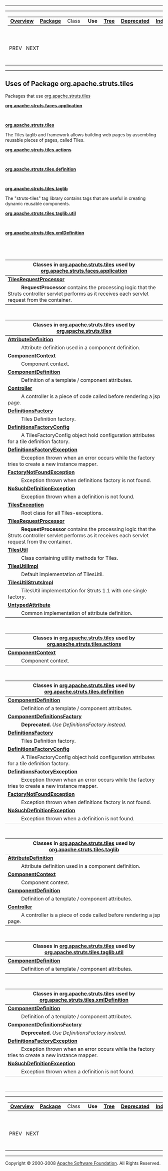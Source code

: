 ------------------------------------------------------------------------

<span id="navbar_top"></span> [](#skip-navbar_top "Skip navigation links")

<table>
<colgroup>
<col width="50%" />
<col width="50%" />
</colgroup>
<tbody>
<tr class="odd">
<td align="left"><span id="navbar_top_firstrow"></span>
<table>
<tbody>
<tr class="odd">
<td align="left"><a href="../../../../overview-summary.html.md"><strong>Overview</strong></a> </td>
<td align="left"><a href="package-summary.html.md"><strong>Package</strong></a> </td>
<td align="left">Class </td>
<td align="left"> <strong>Use</strong> </td>
<td align="left"><a href="package-tree.html.md"><strong>Tree</strong></a> </td>
<td align="left"><a href="../../../../deprecated-list.html.md"><strong>Deprecated</strong></a> </td>
<td align="left"><a href="../../../../index-all.html.md"><strong>Index</strong></a> </td>
<td align="left"><a href="../../../../help-doc.html.md"><strong>Help</strong></a> </td>
</tr>
</tbody>
</table></td>
<td align="left"></td>
</tr>
<tr class="even">
<td align="left"> PREV   NEXT</td>
<td align="left"><a href="../../../../index.html.md?org/apache/struts/tiles/package-use.html"><strong>FRAMES</strong></a>    <a href="package-use.html"><strong>NO FRAMES</strong></a>    
<a href="../../../../allclasses-noframe.html.md"><strong>All Classes</strong></a></td>
</tr>
</tbody>
</table>

<span id="skip-navbar_top"></span>

------------------------------------------------------------------------

**Uses of Package
 org.apache.struts.tiles**
--------------------------

Packages that use [org.apache.struts.tiles](../../../../org/apache/struts/tiles/package-summary.html.md)

[**org.apache.struts.faces.application**](#org.apache.struts.faces.application)

  

[**org.apache.struts.tiles**](#org.apache.struts.tiles)

The Tiles taglib and framework allows building web pages by assembling reusable pieces of pages, called Tiles. 

[**org.apache.struts.tiles.actions**](#org.apache.struts.tiles.actions)

  

[**org.apache.struts.tiles.definition**](#org.apache.struts.tiles.definition)

  

[**org.apache.struts.tiles.taglib**](#org.apache.struts.tiles.taglib)

The "struts-tiles" tag library contains tags that are useful in creating dynamic reusable components. 

[**org.apache.struts.tiles.taglib.util**](#org.apache.struts.tiles.taglib.util)

  

[**org.apache.struts.tiles.xmlDefinition**](#org.apache.struts.tiles.xmlDefinition)

  

 

<span id="org.apache.struts.faces.application"></span>

| Classes in [org.apache.struts.tiles](../../../../org/apache/struts/tiles/package-summary.html.md) used by [org.apache.struts.faces.application](../../../../org/apache/struts/faces/application/package-summary.html) |
|--------------------------------------------------------------------------------------------------------------------------------------------------------------------------------------------------------------------|
| **[**TilesRequestProcessor**](../../../../org/apache/struts/tiles/class-use/TilesRequestProcessor.html.md#org.apache.struts.faces.application)**                                                                      
            **RequestProcessor** contains the processing logic that the Struts controller servlet performs as it receives each servlet request from the container.                                                   |

 

<span id="org.apache.struts.tiles"></span>

| Classes in [org.apache.struts.tiles](../../../../org/apache/struts/tiles/package-summary.html.md) used by [org.apache.struts.tiles](../../../../org/apache/struts/tiles/package-summary.html) |
|--------------------------------------------------------------------------------------------------------------------------------------------------------------------------------------------|
| **[**AttributeDefinition**](../../../../org/apache/struts/tiles/class-use/AttributeDefinition.html.md#org.apache.struts.tiles)**                                                              
            Attribute definition used in a component definition.                                                                                                                             |
| **[**ComponentContext**](../../../../org/apache/struts/tiles/class-use/ComponentContext.html.md#org.apache.struts.tiles)**                                                                    
            Component context.                                                                                                                                                               |
| **[**ComponentDefinition**](../../../../org/apache/struts/tiles/class-use/ComponentDefinition.html.md#org.apache.struts.tiles)**                                                              
            Definition of a template / component attributes.                                                                                                                                 |
| **[**Controller**](../../../../org/apache/struts/tiles/class-use/Controller.html.md#org.apache.struts.tiles)**                                                                                
            A controller is a piece of code called before rendering a jsp page.                                                                                                              |
| **[**DefinitionsFactory**](../../../../org/apache/struts/tiles/class-use/DefinitionsFactory.html.md#org.apache.struts.tiles)**                                                                
            Tiles Definition factory.                                                                                                                                                        |
| **[**DefinitionsFactoryConfig**](../../../../org/apache/struts/tiles/class-use/DefinitionsFactoryConfig.html.md#org.apache.struts.tiles)**                                                    
            A TilesFactoryConfig object hold configuration attributes for a tile definition factory.                                                                                         |
| **[**DefinitionsFactoryException**](../../../../org/apache/struts/tiles/class-use/DefinitionsFactoryException.html.md#org.apache.struts.tiles)**                                              
            Exception thrown when an error occurs while the factory tries to create a new instance mapper.                                                                                   |
| **[**FactoryNotFoundException**](../../../../org/apache/struts/tiles/class-use/FactoryNotFoundException.html.md#org.apache.struts.tiles)**                                                    
            Exception thrown when definitions factory is not found.                                                                                                                          |
| **[**NoSuchDefinitionException**](../../../../org/apache/struts/tiles/class-use/NoSuchDefinitionException.html.md#org.apache.struts.tiles)**                                                  
            Exception thrown when a definition is not found.                                                                                                                                 |
| **[**TilesException**](../../../../org/apache/struts/tiles/class-use/TilesException.html.md#org.apache.struts.tiles)**                                                                        
            Root class for all Tiles-exceptions.                                                                                                                                             |
| **[**TilesRequestProcessor**](../../../../org/apache/struts/tiles/class-use/TilesRequestProcessor.html.md#org.apache.struts.tiles)**                                                          
            **RequestProcessor** contains the processing logic that the Struts controller servlet performs as it receives each servlet request from the container.                           |
| **[**TilesUtil**](../../../../org/apache/struts/tiles/class-use/TilesUtil.html.md#org.apache.struts.tiles)**                                                                                  
            Class containing utility methods for Tiles.                                                                                                                                      |
| **[**TilesUtilImpl**](../../../../org/apache/struts/tiles/class-use/TilesUtilImpl.html.md#org.apache.struts.tiles)**                                                                          
            Default implementation of TilesUtil.                                                                                                                                             |
| **[**TilesUtilStrutsImpl**](../../../../org/apache/struts/tiles/class-use/TilesUtilStrutsImpl.html.md#org.apache.struts.tiles)**                                                              
            TilesUtil implementation for Struts 1.1 with one single factory.                                                                                                                 |
| **[**UntypedAttribute**](../../../../org/apache/struts/tiles/class-use/UntypedAttribute.html.md#org.apache.struts.tiles)**                                                                    
            Common implementation of attribute definition.                                                                                                                                   |

 

<span id="org.apache.struts.tiles.actions"></span>

| Classes in [org.apache.struts.tiles](../../../../org/apache/struts/tiles/package-summary.html.md) used by [org.apache.struts.tiles.actions](../../../../org/apache/struts/tiles/actions/package-summary.html) |
|------------------------------------------------------------------------------------------------------------------------------------------------------------------------------------------------------------|
| **[**ComponentContext**](../../../../org/apache/struts/tiles/class-use/ComponentContext.html.md#org.apache.struts.tiles.actions)**                                                                            
            Component context.                                                                                                                                                                               |

 

<span id="org.apache.struts.tiles.definition"></span>

| Classes in [org.apache.struts.tiles](../../../../org/apache/struts/tiles/package-summary.html.md) used by [org.apache.struts.tiles.definition](../../../../org/apache/struts/tiles/definition/package-summary.html) |
|------------------------------------------------------------------------------------------------------------------------------------------------------------------------------------------------------------------|
| **[**ComponentDefinition**](../../../../org/apache/struts/tiles/class-use/ComponentDefinition.html.md#org.apache.struts.tiles.definition)**                                                                         
            Definition of a template / component attributes.                                                                                                                                                       |
| **[**ComponentDefinitionsFactory**](../../../../org/apache/struts/tiles/class-use/ComponentDefinitionsFactory.html.md#org.apache.struts.tiles.definition)**                                                         
            **Deprecated.** *Use DefinitionsFactory instead.*                                                                                                                                                      |
| **[**DefinitionsFactory**](../../../../org/apache/struts/tiles/class-use/DefinitionsFactory.html.md#org.apache.struts.tiles.definition)**                                                                           
            Tiles Definition factory.                                                                                                                                                                              |
| **[**DefinitionsFactoryConfig**](../../../../org/apache/struts/tiles/class-use/DefinitionsFactoryConfig.html.md#org.apache.struts.tiles.definition)**                                                               
            A TilesFactoryConfig object hold configuration attributes for a tile definition factory.                                                                                                               |
| **[**DefinitionsFactoryException**](../../../../org/apache/struts/tiles/class-use/DefinitionsFactoryException.html.md#org.apache.struts.tiles.definition)**                                                         
            Exception thrown when an error occurs while the factory tries to create a new instance mapper.                                                                                                         |
| **[**FactoryNotFoundException**](../../../../org/apache/struts/tiles/class-use/FactoryNotFoundException.html.md#org.apache.struts.tiles.definition)**                                                               
            Exception thrown when definitions factory is not found.                                                                                                                                                |
| **[**NoSuchDefinitionException**](../../../../org/apache/struts/tiles/class-use/NoSuchDefinitionException.html.md#org.apache.struts.tiles.definition)**                                                             
            Exception thrown when a definition is not found.                                                                                                                                                       |

 

<span id="org.apache.struts.tiles.taglib"></span>

| Classes in [org.apache.struts.tiles](../../../../org/apache/struts/tiles/package-summary.html.md) used by [org.apache.struts.tiles.taglib](../../../../org/apache/struts/tiles/taglib/package-summary.html) |
|----------------------------------------------------------------------------------------------------------------------------------------------------------------------------------------------------------|
| **[**AttributeDefinition**](../../../../org/apache/struts/tiles/class-use/AttributeDefinition.html.md#org.apache.struts.tiles.taglib)**                                                                     
            Attribute definition used in a component definition.                                                                                                                                           |
| **[**ComponentContext**](../../../../org/apache/struts/tiles/class-use/ComponentContext.html.md#org.apache.struts.tiles.taglib)**                                                                           
            Component context.                                                                                                                                                                             |
| **[**ComponentDefinition**](../../../../org/apache/struts/tiles/class-use/ComponentDefinition.html.md#org.apache.struts.tiles.taglib)**                                                                     
            Definition of a template / component attributes.                                                                                                                                               |
| **[**Controller**](../../../../org/apache/struts/tiles/class-use/Controller.html.md#org.apache.struts.tiles.taglib)**                                                                                       
            A controller is a piece of code called before rendering a jsp page.                                                                                                                            |

 

<span id="org.apache.struts.tiles.taglib.util"></span>

| Classes in [org.apache.struts.tiles](../../../../org/apache/struts/tiles/package-summary.html.md) used by [org.apache.struts.tiles.taglib.util](../../../../org/apache/struts/tiles/taglib/util/package-summary.html) |
|--------------------------------------------------------------------------------------------------------------------------------------------------------------------------------------------------------------------|
| **[**ComponentDefinition**](../../../../org/apache/struts/tiles/class-use/ComponentDefinition.html.md#org.apache.struts.tiles.taglib.util)**                                                                          
            Definition of a template / component attributes.                                                                                                                                                         |

 

<span id="org.apache.struts.tiles.xmlDefinition"></span>

| Classes in [org.apache.struts.tiles](../../../../org/apache/struts/tiles/package-summary.html.md) used by [org.apache.struts.tiles.xmlDefinition](../../../../org/apache/struts/tiles/xmlDefinition/package-summary.html) |
|------------------------------------------------------------------------------------------------------------------------------------------------------------------------------------------------------------------------|
| **[**ComponentDefinition**](../../../../org/apache/struts/tiles/class-use/ComponentDefinition.html.md#org.apache.struts.tiles.xmlDefinition)**                                                                            
            Definition of a template / component attributes.                                                                                                                                                             |
| **[**ComponentDefinitionsFactory**](../../../../org/apache/struts/tiles/class-use/ComponentDefinitionsFactory.html.md#org.apache.struts.tiles.xmlDefinition)**                                                            
            **Deprecated.** *Use DefinitionsFactory instead.*                                                                                                                                                            |
| **[**DefinitionsFactoryException**](../../../../org/apache/struts/tiles/class-use/DefinitionsFactoryException.html.md#org.apache.struts.tiles.xmlDefinition)**                                                            
            Exception thrown when an error occurs while the factory tries to create a new instance mapper.                                                                                                               |
| **[**NoSuchDefinitionException**](../../../../org/apache/struts/tiles/class-use/NoSuchDefinitionException.html.md#org.apache.struts.tiles.xmlDefinition)**                                                                
            Exception thrown when a definition is not found.                                                                                                                                                             |

 

------------------------------------------------------------------------

<span id="navbar_bottom"></span> [](#skip-navbar_bottom "Skip navigation links")

<table>
<colgroup>
<col width="50%" />
<col width="50%" />
</colgroup>
<tbody>
<tr class="odd">
<td align="left"><span id="navbar_bottom_firstrow"></span>
<table>
<tbody>
<tr class="odd">
<td align="left"><a href="../../../../overview-summary.html.md"><strong>Overview</strong></a> </td>
<td align="left"><a href="package-summary.html.md"><strong>Package</strong></a> </td>
<td align="left">Class </td>
<td align="left"> <strong>Use</strong> </td>
<td align="left"><a href="package-tree.html.md"><strong>Tree</strong></a> </td>
<td align="left"><a href="../../../../deprecated-list.html.md"><strong>Deprecated</strong></a> </td>
<td align="left"><a href="../../../../index-all.html.md"><strong>Index</strong></a> </td>
<td align="left"><a href="../../../../help-doc.html.md"><strong>Help</strong></a> </td>
</tr>
</tbody>
</table></td>
<td align="left"></td>
</tr>
<tr class="even">
<td align="left"> PREV   NEXT</td>
<td align="left"><a href="../../../../index.html.md?org/apache/struts/tiles/package-use.html"><strong>FRAMES</strong></a>    <a href="package-use.html"><strong>NO FRAMES</strong></a>    
<a href="../../../../allclasses-noframe.html.md"><strong>All Classes</strong></a></td>
</tr>
</tbody>
</table>

<span id="skip-navbar_bottom"></span>

------------------------------------------------------------------------

Copyright © 2000-2008 [Apache Software Foundation](http://www.apache.org/). All Rights Reserved.
